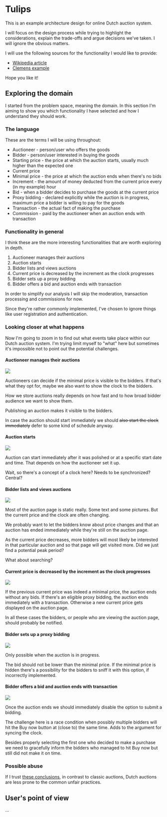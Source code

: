 # Tulips

This is an example architecture design for online Dutch auction system.

I will focus on the design process while trying to highlight the considerations, explain the trade-offs and argue decisions we've taken. I will ignore the obvious matters.

I will use the following sources for the functionality I would like to provide:

* [Wikipedia article](https://pl.wikipedia.org/wiki/Aukcja_holenderska)
* [Clemens example](https://clemens.pl/aukcje-holenderskie)

Hope you like it!

## Exploring the domain

I started from the problem space, meaning the domain. In this section I'm aiming to show you which functionality I have selected and how I understand they should work.

### The language

These are the terms I will be using throughout:

* Auctioneer - person/user who offers the goods
* Bidder - person/user interested in buying the goods
* Starting price - the price at which the auction starts, usually much higher than the expected one
* Current price 
* Minimal price - the price at which the auction ends when there's no bids
* Increment - the amount of money deducted from the current price every (in my example) hour
* Bid - when a bidder decides to purchase the goods at the current price
* Proxy bidding - declared explicitly while the auction is in progress, maximum price a bidder is willing to pay for the goods
* Transaction - the actual fact of making the purchase
* Commission - paid by the auctioneer when an auction ends with transaction

### Functionality in general

I think these are the more interesting functionalities that are worth exploring in depth.

1. Auctioneer manages their auctions
2. Auction starts
3. Bidder lists and views auctions
4. Current price is decreased by the increment as the clock progresses
5. Bidder sets up a proxy bidding
6. Bidder offers a bid and auction ends with transaction

In order to simplify our analysis I will skip the moderation, transaction processing and commissions for now.

Since they're rather commonly implemented, I've chosen to ignore things like user registration and authentication.

### Looking closer at what happens

Now I'm going to zoom in to find out what events take place within our Dutch auction system. I'm trying limit myself to "what" here but sometimes it's impossible not to point out the potential challenges.

#### Auctioneer manages their auctions

![](https://github.com/GrzegorzKozub/tulipany/raw/master/manage-auctions.png)

Auctioneers can decide if the minimal price is visible to the bidders. If that's what they opt for, maybe we also want to show the clock to the bidders.

How we store auctions really depends on how fast and to how broad bidder audience we want to show them.

Publishing an auction makes it visible to the bidders.

In case the auction should start immediately we should ~~also start the clock immediately~~ defer to some kind of schedule anyway.

#### Auction starts

![](https://github.com/GrzegorzKozub/tulipany/raw/master/start-auction.png)

Auction can start immediately after it was polished or at a specific start date and time. That depends on how the auctioneer set it up.

Wait, so there's a concept of a clock here? Needs to be synchronized? Central?

#### Bidder lists and views auctions

![](https://github.com/GrzegorzKozub/tulipany/raw/master/view-auctions.png)

Most of the auction page is static really. Some text and some pictures. But the current price and the clock are often changing.

We probably want to let the bidders know about price changes and that an auction has ended immediately while they're still on the auction page.

As the current price decreases, more bidders will most likely be interested in that particular auction and so that page will get visited more. Did we just find a potential peak period?

What about searching?

#### Current price is decreased by the increment as the clock progresses

![](https://github.com/GrzegorzKozub/tulipany/raw/master/decrement-current-price.png)

If the previous current price was indeed a minimal price, the auction ends without any bids. If there's an eligible proxy bidding, the auction ends immediately with a transaction. Otherwise a new current price gets displayed on the auction page.

In all these cases the bidders, or people who are viewing the auction page, should probably be notified.

#### Bidder sets up a proxy bidding

![](https://github.com/GrzegorzKozub/tulipany/raw/master/submit-proxy-bidding.png)

Only possible when the auction is in progress.

The bid should not be lower than the minimal price. If the minimal price is hidden there's a possibility for the bidders to sniff it with this option, if incorrectly implemented.

#### Bidder offers a bid and auction ends with transaction

![](https://github.com/GrzegorzKozub/tulipany/raw/master/buy-now.png)

Once the auction ends we should immediately disable the option to submit a bidding.

The challenge here is a race condition when possibly multiple bidders will hit the Buy now button at (close to) the same time. Adds to the argument for syncing the clock.

Besides properly selecting the first one who decided to make a purchase we need to gracefully inform the bidders who managed to hit Buy now but still did not make it on time.

### Possible abuse

If I trust [these conclusions](https://clemens.pl/aukcje-holenderskie#bezpieczenstwo), in contrast to classic auctions, Dutch auctions are less prone to the common unfair practices.

## User's point of view

...
